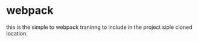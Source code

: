 # webpack 
this is the simple to webpack traninng to include in the project siple
cloned location.

